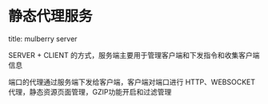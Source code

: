 # 静态代理服务

title: mulberry server

<!-- 添加静态服务说明 -->

SERVER + CLIENT 的方式，服务端主要用于管理客户端和下发指令和收集客户端信息

端口的代理通过服务端下发给客户端，客户端对端口进行  HTTP、WEBSOCKET 代理，静态资源页面管理，GZIP功能开启和过滤管理


